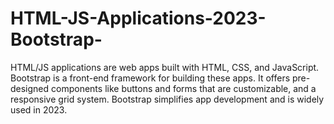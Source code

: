 # HTML-JS-Applications-2023-Bootstrap-
HTML/JS applications are web apps built with HTML, CSS, and JavaScript. Bootstrap is a front-end framework for building these apps. It offers pre-designed components like buttons and forms that are customizable, and a responsive grid system. Bootstrap simplifies app development and is widely used in 2023.
